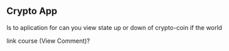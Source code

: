 ## Crypto App

Is to aplication for can you view state up or down of crypto-coin if the world



link course (View Comment)?
<!-- https://github.com/alesanabria/curso-react-native-cryptoTracker -->